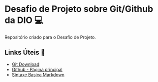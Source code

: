# Desafio de Projeto sobre Git/Github da DIO :computer:
Repositório criado para o Desafio de Projeto.

## Links Úteis :link:
* [Git Download](https://git-scm.com/downloads)
* [Github - Página principal](https://github.com/)
* [Sintaxe Basica Markdown](https://www.markdownguide.org/basic-syntax)

